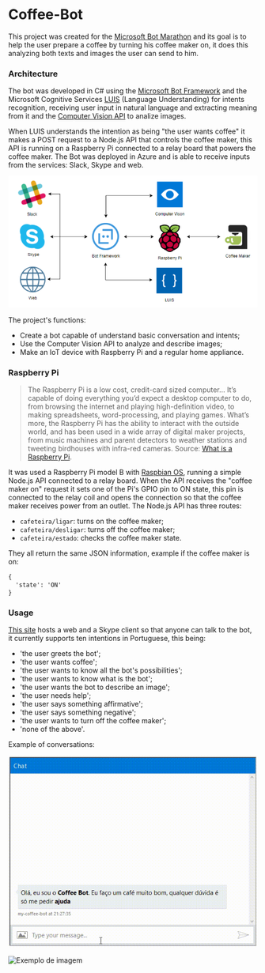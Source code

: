 # Coffee-Bot

This project was created for the [Microsoft Bot Marathon](https://ticapacitacion.com/curso/botspt) and its goal is to help the 
user prepare a coffee by turning his coffee maker on, it does this analyzing both texts and images the user can send to him.

### Architecture
The bot was developed in C# using the [Microsoft Bot Framework](https://dev.botframework.com/) and the Microsoft Cognitive 
Services [LUIS](https://www.luis.ai) (Language Understanding) for intents recognition, receiving user input in natural language 
and extracting meaning from it and the [Computer Vision API](https://azure.microsoft.com/en-ca/services/cognitive-services/computer-vision) to analize images.

When LUIS understands the intention as being "the user wants coffee" it makes a POST request to a Node.js API that controls the 
coffee maker, this API is running on a Raspberry Pi connected to a relay board that powers the coffee maker. The Bot was deployed 
in Azure and is able to receive inputs from the services: Slack, Skype and web.

![Fluxograma](https://raw.githubusercontent.com/v-herzog/coffee-bot/master/docs/fluxograma.png)

The project's functions:
* Create a bot capable of understand basic conversation and intents;
* Use the Computer Vision API to analyze and describe images;
* Make an IoT device with Raspberry Pi and a regular home appliance.

### Raspberry Pi

> The Raspberry Pi is a low cost, credit-card sized computer... It’s capable of doing everything you’d expect a desktop computer to do, from browsing the internet and playing high-definition video, to making spreadsheets, word-processing, and playing games.
What’s more, the Raspberry Pi  has the ability to interact with the outside world, and has been used in a wide array of digital maker projects, from music machines and parent detectors to weather stations and tweeting birdhouses with infra-red cameras. Source: [What is a Raspberry Pi](https://www.raspberrypi.org/help/what-%20is-a-raspberry-pi/).


It was used a Raspberry Pi model B with [Raspbian OS](https://www.raspberrypi.org/downloads/raspbian/), running a simple Node.js API connected to a relay board. When the API receives the "coffee maker on" request it sets one of the Pi's GPIO pin to ON state, this pin is connected to the relay coil and opens the connection so that the coffee maker receives power from an outlet. The Node.js API has three routes:

* `cafeteira/ligar`: turns on the coffee maker;
* `cafeteira/desligar`:  turns off the coffee maker;
* `cafeteira/estado`: checks the coffee maker state.

They all return the same JSON information, example if the coffee maker is on:

```
{
  'state': 'ON'
}
```

### Usage

[This site](http://mycoffeebot.azurewebsites.net/) hosts a web and a Skype client so that anyone can talk to the bot, it currently supports ten intentions in Portuguese, this being:
* 'the user greets the bot';
* 'the user wants coffee';
* 'the user wants to know all the bot's possibilities';
* 'the user wants to know what is the bot';
* 'the user wants the bot to describe an image';
* 'the user needs help';
* 'the user says something affirmative';
* 'the user says something negative';
* 'the user wants to turn off the coffee maker';
* 'none of the above'.

Example of conversations:

![Exemplo de texto](https://raw.githubusercontent.com/v-herzog/coffee-bot/master/docs/exemplo-texto.gif)

![Exemplo de imagem](https://raw.githubusercontent.com/v-herzog/coffee-bot/master/docs/exemplo-upload-imagem.gif)

